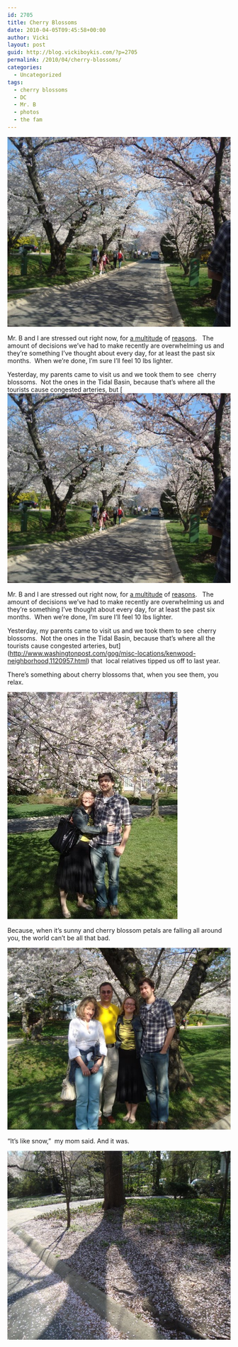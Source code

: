 ```yaml
---
id: 2705
title: Cherry Blossoms
date: 2010-04-05T09:45:58+00:00
author: Vicki
layout: post
guid: http://blog.vickiboykis.com/?p=2705
permalink: /2010/04/cherry-blossoms/
categories:
  - Uncategorized
tags:
  - cherry blossoms
  - DC
  - Mr. B
  - photos
  - the fam
---
```

[<img class="aligncenter size-full wp-image-2707" title="DSC03083" src="https://raw.githubusercontent.com/veekaybee/wlb/gh-pages/assets/images/2010/04/DSC03083.jpg" alt="" width="571" height="428" />](https://raw.githubusercontent.com/veekaybee/wlb/gh-pages/assets/images/2010/04/DSC03083.jpg)

Mr. B and I are stressed out right now, for [a multitude](http://blog.vickiboykis.com/2010/03/23/a-russian-fairy-tale-tori-and-the-firebird/) of [reasons](http://blog.vickiboykis.com/2010/03/15/whoever-said-life-is-about-adventure-and-risk-taking-never-had-typhoid-shots/).   The amount of decisions we&#8217;ve had to make recently are overwhelming us and they&#8217;re something I&#8217;ve thought about every day, for at least the past six months.  When we&#8217;re done, I&#8217;m sure I&#8217;ll feel 10 lbs lighter.

Yesterday, my parents came to visit us and we took them to see  cherry blossoms.  Not the ones in the Tidal Basin, because that&#8217;s where all the tourists cause congested arteries, but [[<img class="aligncenter size-full wp-image-2707" title="DSC03083" src="https://raw.githubusercontent.com/veekaybee/wlb/gh-pages/assets/images/2010/04/DSC03083.jpg" alt="" width="571" height="428" />](https://raw.githubusercontent.com/veekaybee/wlb/gh-pages/assets/images/2010/04/DSC03083.jpg)

Mr. B and I are stressed out right now, for [a multitude](http://blog.vickiboykis.com/2010/03/23/a-russian-fairy-tale-tori-and-the-firebird/) of [reasons](http://blog.vickiboykis.com/2010/03/15/whoever-said-life-is-about-adventure-and-risk-taking-never-had-typhoid-shots/).   The amount of decisions we&#8217;ve had to make recently are overwhelming us and they&#8217;re something I&#8217;ve thought about every day, for at least the past six months.  When we&#8217;re done, I&#8217;m sure I&#8217;ll feel 10 lbs lighter.

Yesterday, my parents came to visit us and we took them to see  cherry blossoms.  Not the ones in the Tidal Basin, because that&#8217;s where all the tourists cause congested arteries, but](http://www.washingtonpost.com/gog/misc-locations/kenwood-neighborhood,1120957.html) that  local relatives tipped us off to last year.

There&#8217;s something about cherry blossoms that, when you see them, you relax.

[<img class="aligncenter size-full wp-image-2708" title="DSC03087_2" src="https://raw.githubusercontent.com/veekaybee/wlb/gh-pages/assets/images/2010/04/DSC03087_2.jpg" alt="" width="384" height="512" />](https://raw.githubusercontent.com/veekaybee/wlb/gh-pages/assets/images/2010/04/DSC03087_2.jpg)

Because, when it&#8217;s sunny and cherry blossom petals are falling all around you, the world can&#8217;t be all that bad.

[<img class="aligncenter size-full wp-image-2709" title="DSC03084" src="https://raw.githubusercontent.com/veekaybee/wlb/gh-pages/assets/images/2010/04/DSC03084.jpg" alt="" width="547" height="410" />](https://raw.githubusercontent.com/veekaybee/wlb/gh-pages/assets/images/2010/04/DSC03084.jpg)

&#8220;It&#8217;s like snow,&#8221;  my mom said. And it was.

[<img class="aligncenter size-full wp-image-2710" title="DSC03099" src="https://raw.githubusercontent.com/veekaybee/wlb/gh-pages/assets/images/2010/04/DSC03099.jpg" alt="" width="568" height="426" />](https://raw.githubusercontent.com/veekaybee/wlb/gh-pages/assets/images/2010/04/DSC03099.jpg)